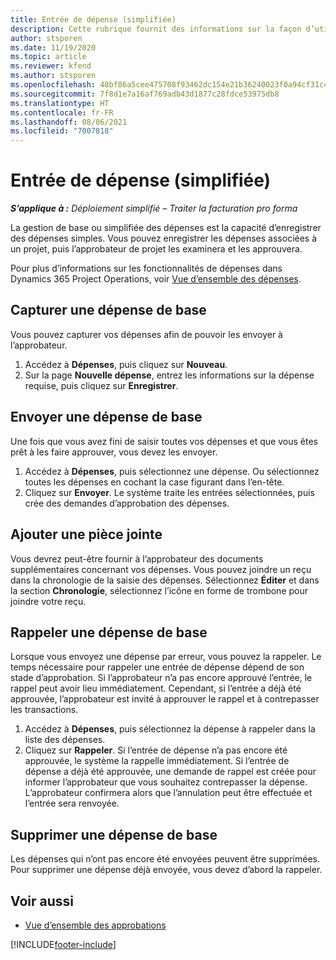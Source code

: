 ```yaml
---
title: Entrée de dépense (simplifiée)
description: Cette rubrique fournit des informations sur la façon d’utiliser la saisie de dépenses dans un déploiement simplifié.
author: stsporen
ms.date: 11/19/2020
ms.topic: article
ms.reviewer: kfend
ms.author: stsporen
ms.openlocfilehash: 48bf86a5cee475708f93462dc154e21b36240023f0a94cf31c49e9a096951736
ms.sourcegitcommit: 7f8d1e7a16af769adb43d1877c28fdce53975db8
ms.translationtype: HT
ms.contentlocale: fr-FR
ms.lasthandoff: 08/06/2021
ms.locfileid: "7007818"
---
```

# <a name="expense-entry-lite"></a>Entrée de dépense (simplifiée)

_**S’applique à :** Déploiement simplifié – Traiter la facturation pro forma_

La gestion de base ou simplifiée des dépenses est la capacité d’enregistrer des dépenses simples. Vous pouvez enregistrer les dépenses associées à un projet, puis l’approbateur de projet les examinera et les approuvera.

Pour plus d’informations sur les fonctionnalités de dépenses dans Dynamics 365 Project Operations, voir [Vue d’ensemble des dépenses](expense-overview.md).

## <a name="capture-a-basic-expense"></a>Capturer une dépense de base

Vous pouvez capturer vos dépenses afin de pouvoir les envoyer à l’approbateur.

1. Accédez à **Dépenses**, puis cliquez sur **Nouveau**.
2. Sur la page **Nouvelle dépense**, entrez les informations sur la dépense requise, puis cliquez sur **Enregistrer**.

## <a name="submit-a-basic-expense"></a>Envoyer une dépense de base

Une fois que vous avez fini de saisir toutes vos dépenses et que vous êtes prêt à les faire approuver, vous devez les envoyer.

1. Accédez à **Dépenses**, puis sélectionnez une dépense. Ou sélectionnez toutes les dépenses en cochant la case figurant dans l’en-tête.
2. Cliquez sur **Envoyer**. Le système traite les entrées sélectionnées, puis crée des demandes d’approbation des dépenses.

## <a name="add-an-attachment"></a>Ajouter une pièce jointe

Vous devrez peut-être fournir à l’approbateur des documents supplémentaires concernant vos dépenses. Vous pouvez joindre un reçu dans la chronologie de la saisie des dépenses. Sélectionnez **Éditer** et dans la section **Chronologie**, sélectionnez l’icône en forme de trombone pour joindre votre reçu.

## <a name="recall-a-basic-expense"></a>Rappeler une dépense de base

Lorsque vous envoyez une dépense par erreur, vous pouvez la rappeler. Le temps nécessaire pour rappeler une entrée de dépense dépend de son stade d’approbation.  Si l’approbateur n’a pas encore approuvé l’entrée, le rappel peut avoir lieu immédiatement. Cependant, si l’entrée a déjà été approuvée, l’approbateur est invité à approuver le rappel et à contrepasser les transactions.

1. Accédez à **Dépenses**, puis sélectionnez la dépense à rappeler dans la liste des dépenses.
2. Cliquez sur **Rappeler**. Si l’entrée de dépense n’a pas encore été approuvée, le système la rappelle immédiatement. Si l’entrée de dépense a déjà été approuvée, une demande de rappel est créée pour informer l’approbateur que vous souhaitez contrepasser la dépense. L’approbateur confirmera alors que l’annulation peut être effectuée et l’entrée sera renvoyée.

## <a name="delete-a-basic-expense"></a>Supprimer une dépense de base

Les dépenses qui n’ont pas encore été envoyées peuvent être supprimées. Pour supprimer une dépense déjà envoyée, vous devez d’abord la rappeler.

## <a name="see-also"></a>Voir aussi

- [Vue d’ensemble des approbations](../approvals/approvals-overview.md)


[!INCLUDE[footer-include](../includes/footer-banner.md)]